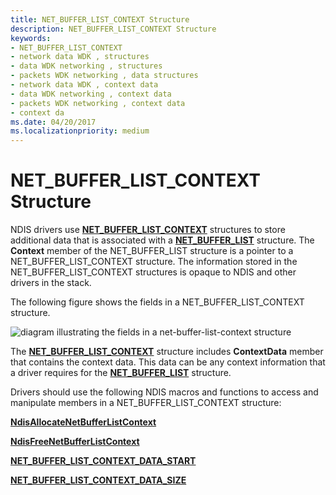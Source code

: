 ```yaml
---
title: NET_BUFFER_LIST_CONTEXT Structure
description: NET_BUFFER_LIST_CONTEXT Structure
keywords:
- NET_BUFFER_LIST_CONTEXT
- network data WDK , structures
- data WDK networking , structures
- packets WDK networking , data structures
- network data WDK , context data
- data WDK networking , context data
- packets WDK networking , context data
- context da
ms.date: 04/20/2017
ms.localizationpriority: medium
---
```


# NET\_BUFFER\_LIST\_CONTEXT Structure





NDIS drivers use [**NET\_BUFFER\_LIST\_CONTEXT**](/windows-hardware/drivers/ddi/ndis/ns-ndis-_net_buffer_list_context) structures to store additional data that is associated with a [**NET\_BUFFER\_LIST**](/windows-hardware/drivers/ddi/ndis/ns-ndis-_net_buffer_list) structure. The **Context** member of the NET\_BUFFER\_LIST structure is a pointer to a NET\_BUFFER\_LIST\_CONTEXT structure. The information stored in the NET\_BUFFER\_LIST\_CONTEXT structures is opaque to NDIS and other drivers in the stack.

The following figure shows the fields in a NET\_BUFFER\_LIST\_CONTEXT structure.

![diagram illustrating the fields in a net\-buffer\-list\-context structure](images/netbufferlistcontext.png)

The [**NET\_BUFFER\_LIST\_CONTEXT**](/windows-hardware/drivers/ddi/ndis/ns-ndis-_net_buffer_list_context) structure includes **ContextData** member that contains the context data. This data can be any context information that a driver requires for the [**NET\_BUFFER\_LIST**](/windows-hardware/drivers/ddi/ndis/ns-ndis-_net_buffer_list) structure.

Drivers should use the following NDIS macros and functions to access and manipulate members in a NET\_BUFFER\_LIST\_CONTEXT structure:

[**NdisAllocateNetBufferListContext**](/windows-hardware/drivers/ddi/ndis/nf-ndis-ndisallocatenetbufferlistcontext)

[**NdisFreeNetBufferListContext**](/windows-hardware/drivers/ddi/ndis/nf-ndis-ndisfreenetbufferlistcontext)

[**NET\_BUFFER\_LIST\_CONTEXT\_DATA\_START**](/windows-hardware/drivers/ddi/ndis/nf-ndis-net_buffer_list_context_data_start)

[**NET\_BUFFER\_LIST\_CONTEXT\_DATA\_SIZE**](/windows-hardware/drivers/ddi/ndis/nf-ndis-net_buffer_list_context_data_size)

 

